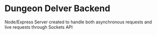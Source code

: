 # Dungeon Delver Backend
Node/Express Server created to handle both asynchronous requests and live requests through Sockets API
